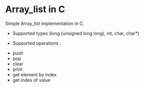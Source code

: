 # Array_list in C

Simple Array_list implementation in C.<br/>

- Supported types (long (unsigned long long), int, char, char\*)<br/>

- Supported operations :

* push
* pop
* clear
* print
* get element by index
* get index of value
